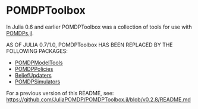 # POMDPToolbox

In Julia 0.6 and earlier POMDPToolbox was a collection of tools for use with [POMDPs.jl](https://github.com/JuliaPOMDP/POMDPs.jl).

AS OF JULIA 0.7/1.0, POMDPToolbox HAS BEEN REPLACED BY THE FOLLOWING PACKAGES:
- [POMDPModelTools](https://github.com/JuliaPOMDP/POMDPModelTools.jl)
- [POMDPPolicies](https://github.com/JuliaPOMDP/POMDPPolicies.jl)
- [BeliefUpdaters](https://github.com/JuliaPOMDP/BeliefUpdaters.jl)
- [POMDPSimulators](https://github.com/JuliaPOMDP/POMDPSimulators.jl)

For a previous version of this README, see: https://github.com/JuliaPOMDP/POMDPToolbox.jl/blob/v0.2.8/README.md
